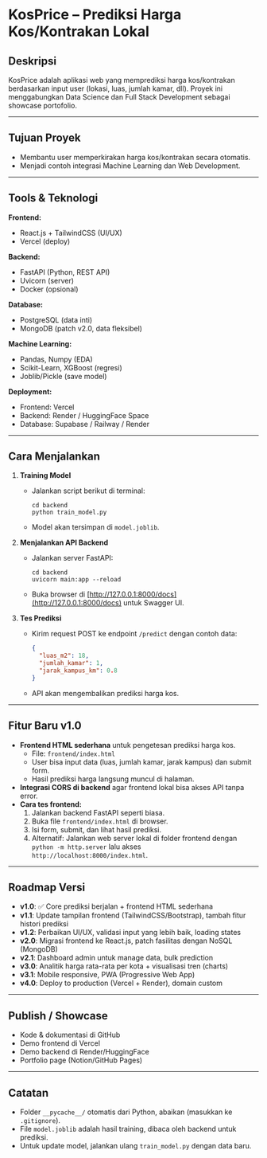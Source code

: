 # KosPrice – Prediksi Harga Kos/Kontrakan Lokal

## Deskripsi

KosPrice adalah aplikasi web yang memprediksi harga kos/kontrakan berdasarkan input user (lokasi, luas, jumlah kamar, dll). Proyek ini menggabungkan Data Science dan Full Stack Development sebagai showcase portofolio.

---

## Tujuan Proyek

- Membantu user memperkirakan harga kos/kontrakan secara otomatis.
- Menjadi contoh integrasi Machine Learning dan Web Development.

---

## Tools & Teknologi

**Frontend:**

- React.js + TailwindCSS (UI/UX)
- Vercel (deploy)

**Backend:**

- FastAPI (Python, REST API)
- Uvicorn (server)
- Docker (opsional)

**Database:**

- PostgreSQL (data inti)
- MongoDB (patch v2.0, data fleksibel)

**Machine Learning:**

- Pandas, Numpy (EDA)
- Scikit-Learn, XGBoost (regresi)
- Joblib/Pickle (save model)

**Deployment:**

- Frontend: Vercel
- Backend: Render / HuggingFace Space
- Database: Supabase / Railway / Render

---

## Cara Menjalankan

1. **Training Model**

   - Jalankan script berikut di terminal:
     ```
     cd backend
     python train_model.py
     ```
   - Model akan tersimpan di `model.joblib`.

2. **Menjalankan API Backend**

   - Jalankan server FastAPI:
     ```
     cd backend
     uvicorn main:app --reload
     ```
   - Buka browser di [http://127.0.0.1:8000/docs](http://127.0.0.1:8000/docs) untuk Swagger UI.

3. **Tes Prediksi**
   - Kirim request POST ke endpoint `/predict` dengan contoh data:
     ```json
     {
       "luas_m2": 18,
       "jumlah_kamar": 1,
       "jarak_kampus_km": 0.8
     }
     ```
   - API akan mengembalikan prediksi harga kos.

---

## Fitur Baru v1.0

- **Frontend HTML sederhana** untuk pengetesan prediksi harga kos.
  - File: `frontend/index.html`
  - User bisa input data (luas, jumlah kamar, jarak kampus) dan submit form.
  - Hasil prediksi harga langsung muncul di halaman.
- **Integrasi CORS di backend** agar frontend lokal bisa akses API tanpa error.
- **Cara tes frontend:**
  1. Jalankan backend FastAPI seperti biasa.
  2. Buka file `frontend/index.html` di browser.
  3. Isi form, submit, dan lihat hasil prediksi.
  4. Alternatif: Jalankan web server lokal di folder frontend dengan `python -m http.server` lalu akses `http://localhost:8000/index.html`.

---

## Roadmap Versi

- **v1.0**: ✅ Core prediksi berjalan + frontend HTML sederhana
- **v1.1**: Update tampilan frontend (TailwindCSS/Bootstrap), tambah fitur histori prediksi
- **v1.2**: Perbaikan UI/UX, validasi input yang lebih baik, loading states
- **v2.0**: Migrasi frontend ke React.js, patch fasilitas dengan NoSQL (MongoDB)
- **v2.1**: Dashboard admin untuk manage data, bulk prediction
- **v3.0**: Analitik harga rata-rata per kota + visualisasi tren (charts)
- **v3.1**: Mobile responsive, PWA (Progressive Web App)
- **v4.0**: Deploy to production (Vercel + Render), domain custom

---

## Publish / Showcase

- Kode & dokumentasi di GitHub
- Demo frontend di Vercel
- Demo backend di Render/HuggingFace
- Portfolio page (Notion/GitHub Pages)

---

## Catatan

- Folder `__pycache__/` otomatis dari Python, abaikan (masukkan ke `.gitignore`).
- File `model.joblib` adalah hasil training, dibaca oleh backend untuk prediksi.
- Untuk update model, jalankan ulang `train_model.py` dengan data baru.
